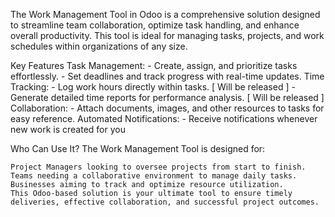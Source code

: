 The Work Management Tool in Odoo is a comprehensive solution designed to streamline team collaboration, 
optimize task handling, and enhance overall productivity. 
This tool is ideal for managing tasks, projects, and work schedules within organizations of any size.

Key Features
    Task Management:
        - Create, assign, and prioritize tasks effortlessly.
        - Set deadlines and track progress with real-time updates.
    Time Tracking:
        - Log work hours directly within tasks. [ Will be released ]
        - Generate detailed time reports for performance analysis. [ Will be released ]
    Collaboration:
        - Attach documents, images, and other resources to tasks for easy reference.
    Automated Notifications:
        - Receive notifications whenever new work is created for you
        
Who Can Use It?
    The Work Management Tool is designed for:
    
    Project Managers looking to oversee projects from start to finish.
    Teams needing a collaborative environment to manage daily tasks.
    Businesses aiming to track and optimize resource utilization.
    This Odoo-based solution is your ultimate tool to ensure timely deliveries, effective collaboration, and successful project outcomes.
